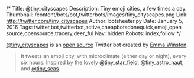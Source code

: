 /*
Title: @tiny_cityscapes
Description: Tiny emoji cities, a few times a day.
Thumbnail: /content/bots/bot,twitterbots/images/tiny_cityscapes.png
Link: http://twitter.com/tiny_cityscapes
Author: botsheeter.py
Date: January 5, 2016
Tags: twitter,bot,twitterbot,active,cheapbotsdonequick,emoji,open source,opensource,tracery,deer_ful
Nav: hidden
Robots: index,follow
*/

[@tiny_cityscapes](https://twitter.com/tiny_cityscapes) is an [open source](https://github.com/emmawinston/tiny_cityscapes) Twitter bot created by [Emma Winston](https://twitter.com/deer_ful). 

> It tweets an emoji city, with microclimate (either day or night), every six hours. Inspired by the lovely [@tiny_star_field](/bots/bot,twitterbots/tiny_star_field), [@tiny_astro_naut](/bots/bot,twitterbots/tiny_astro_naut), and [@tiny_seas](https://twitter.com/tiny_seas).
